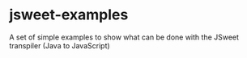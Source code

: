 # jsweet-examples
A set of simple examples to show what can be done with the JSweet transpiler (Java to JavaScript)
